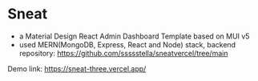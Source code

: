 # Sneat

- a Material Design React Admin Dashboard Template based on MUI v5
- used MERN(MongoDB, Express, React and Node) stack, backend repository: https://github.com/ssssstella/sneatvercel/tree/main

Demo link: https://sneat-three.vercel.app/
